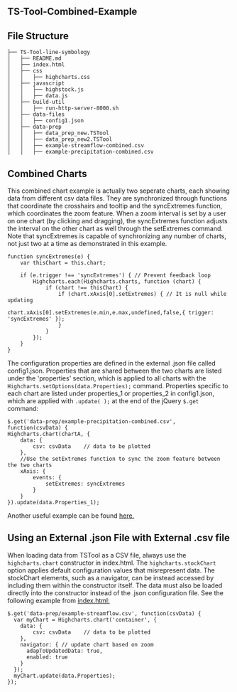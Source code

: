 ## TS-Tool-Combined-Example

## File Structure

```
├── TS-Tool-line-symbology
│   ├── README.md
│   ├── index.html
│   ├── css
│   │   ├── highcharts.css
│   ├── javascript
│   │   ├── highstock.js
│   │   ├── data.js
│   ├── build-util
│   │   ├── run-http-server-8000.sh
│   ├── data-files
│   │   ├── config1.json
│   ├── data-prep
│   │   ├── data_prep_new.TSTool
│   │   ├── data_prep_new2.TSTool
│   │   ├── example-streamflow-combined.csv
│   │   ├── example-precipitation-combined.csv
```

## Combined Charts

This combined chart example is actually two seperate charts, each showing data from different csv data files.  They are synchronized through functions that coordinate the crosshairs and tooltip and the syncExtremes function, which coordinates the zoom feature.  When a zoom interval is set by a user on one chart (by clicking and dragging), the syncExtremes function adjusts the interval on the other chart as well through the setExtremes command.  Note that syncExtremes is capable of synchronizing any number of charts, not just two at a time as demonstrated in this example.

```
function syncExtremes(e) {
    var thisChart = this.chart;

    if (e.trigger !== 'syncExtremes') { // Prevent feedback loop
        Highcharts.each(Highcharts.charts, function (chart) {
            if (chart !== thisChart) {
                if (chart.xAxis[0].setExtremes) { // It is null while updating
                    chart.xAxis[0].setExtremes(e.min,e.max,undefined,false,{ trigger: 'syncExtremes' });
                }
            }
        });
    }
}
```

The configuration properties are defined in the external .json file called config1.json. Properties that are shared between the two charts are listed under the 'properties' section, which is applied to all charts with the `Highcharts.setOptions(data.Properties);` command. Properties specific to each chart are listed under properties_1 or properties_2 in config1.json, which are applied with `.update( );` at the end of the jQuery `$.get` command:

```
$.get('data-prep/example-precipitation-combined.csv', function(csvData) {
Highcharts.chart(chartA, {
    data: {
        csv: csvData    // data to be plotted
    },
    //Use the setExtremes function to sync the zoom feature between the two charts
    xAxis: {
        events: {
            setExtremes: syncExtremes
        }
    }
}).update(data.Properties_1);
```

Another useful example can be found [here.](https://www.highcharts.com/demo/synchronized-charts)


## Using an External .json File with External .csv file

When loading data from TSTool as a CSV file, always use the `highcharts.chart` constructor in index.html.  The `highcharts.stockChart` option applies default configuration values that misrepresent data.  The stockChart elements, such as a navigator, can be instead accessed by including them within the constructor itself.  The data must also be loaded directly into the constructor instead of the .json configuration file.  See the following example from [index.html:](https://github.com/OpenWaterFoundation/owf-lib-viz-highcharts-js/blob/master/Timeseries/TS-Tool-line-symbology/index.html)

```
$.get('data-prep/example-streamflow.csv', function(csvData) {
  var myChart = Highcharts.chart('container', {
    data: {
        csv: csvData    // data to be plotted
    },
    navigator: { // update chart based on zoom
      adapToUpdatedData: true,
      enabled: true
    }
  });
  myChart.update(data.Properties);
});
```